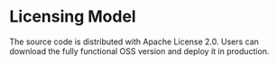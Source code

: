 # Licensing Model

The source code is distributed with Apache License 2.0. Users can download the fully functional OSS version
and deploy it in production.
